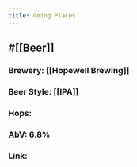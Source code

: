 ```yaml
---
title: Going Places
---
```


## #[[Beer]]
### Brewery: [[Hopewell Brewing]]

### Beer Style: [[IPA]]

### Hops: 

### AbV: 6.8%

### Link: 
